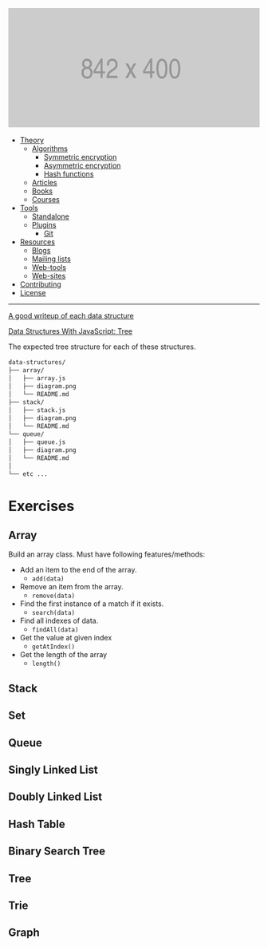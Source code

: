 <p align="center">
  <img src="https://raw.githubusercontent.com/mrpotatoes/computer-science-in-javascript/master/docs/placeholder.png" alt="Awesome Cryptography">
</p>

- [Theory](#theory)
  - [Algorithms](#algorithms)
    - [Symmetric encryption](#symmetric-encryption)
    - [Asymmetric encryption](#asymmetric-encryption)
    - [Hash functions](#hash-functions)
  - [Articles](#articles)
  - [Books](#books)
  - [Courses](#courses)
- [Tools](#tools)
  - [Standalone](#standalone)
  - [Plugins](#plugins)
    - [Git](#git)
- [Resources](#resources)
  - [Blogs](#blogs)
  - [Mailing lists](#mailing-lists)
  - [Web-tools](#web-tools)
  - [Web-sites](#web-sites)
- [Contributing](#contributing)
- [License](#license)
- - -

[A good writeup of each data structure](https://blog.syncano.io/data-structures-in-javascript/)

[Data Structures With JavaScript: Tree](https://code.tutsplus.com/articles/data-structures-with-javascript-tree--cms-23393)

The expected tree structure for each of these structures.

```
data-structures/
├── array/
│   ├── array.js
│   ├── diagram.png
│   └── README.md
├── stack/
│   ├── stack.js
│   ├── diagram.png
│   └── README.md
└── queue/
│   ├── queue.js
│   ├── diagram.png
│   └── README.md
│
└── etc ...
```

# Exercises
## Array
Build an array class. Must have following features/methods:
* Add an item to the end of the array.
    * `add(data)`
* Remove an item from the array.
    * `remove(data)`
* Find the first instance of a match if it exists.
    * `search(data)`
* Find all indexes of data.
    * `findAll(data)`
* Get the value at given index
    * `getAtIndex()`
* Get the length of the array
    * `length()`

## Stack

## Set

## Queue

## Singly Linked List

## Doubly Linked List

## Hash Table

## Binary Search Tree

## Tree

## Trie

## Graph
